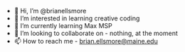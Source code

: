 - 👋 Hi, I’m @brianellsmore 
- 👀 I’m interested in learning creative coding
- 🌱 I’m currently learning Max MSP
- 💞️ I’m looking to collaborate on - nothing, at the moment
- 📫 How to reach me - brian.ellsmore@maine.edu

<!---
brianellsmore/brianellsmore is a ✨ special ✨ repository because its `README.md` (this file) appears on your GitHub profile.
You can click the Preview link to take a look at your changes.
--->

